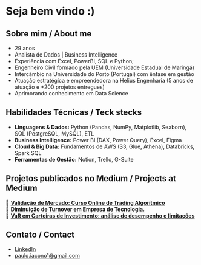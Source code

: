 # Seja bem vindo :)

## Sobre mim / About me

- 29 anos
- Analista de Dados | Business Intelligence 
- Experiência com Excel, PowerBI, SQL e Python;
- Engenheiro Civil formado pela UEM (Universidade Estadual de Maringá)  
- Intercâmbio na Universidade do Porto (Portugal) com ênfase em gestão  
- Atuação estratégica e empreendedora na Helius Engenharia (5 anos de atuação e +200 projetos entregues)
- Aprimorando conhecimento em Data Science

## Habilidades Técnicas / Teck stecks
- **Linguagens & Dados:** Python (Pandas, NumPy, Matplotlib, Seaborn), SQL (PostgreSQL, MySQL), ETL  
- **Business Intelligence:** Power BI (DAX, Power Query), Excel, Figma
- **Cloud & Big Data:** Fundamentos de AWS (S3, Glue, Athena), Databricks, Spark SQL  
- **Ferramentas de Gestão:** Notion, Trello, G-Suite  


## Projetos publicados no Medium / Projects at Medium

🔹 [**Validação de Mercado: Curso Online de Trading Algorítmico**](https://medium.com/@paulo.iacono1/valida%C3%A7%C3%A3o-de-mercado-curso-online-de-trading-algor%C3%ADtmico-1e082f01f31f)  
🔹 [**Diminuição de Turnover em Empresa de Tecnologia.**](https://medium.com/@paulo.iacono1/diminui%C3%A7%C3%A3o-de-turnover-em-empresa-de-tecnologia-eec69080a6dd)   
🔹 [**VaR em Carteiras de Investimento: análise de desempenho e limitações**](https://medium.com/@paulo.iacono1/var-em-carteiras-de-investimento-an%C3%A1lise-de-desempenho-e-limita%C3%A7%C3%B5es-diante-de-eventos-externos-d547d3b131a6)   



## Contato / Contact

- [LinkedIn](https://linkedin.com/in/SEULINK)
- paulo.iacono1@gmail.com

